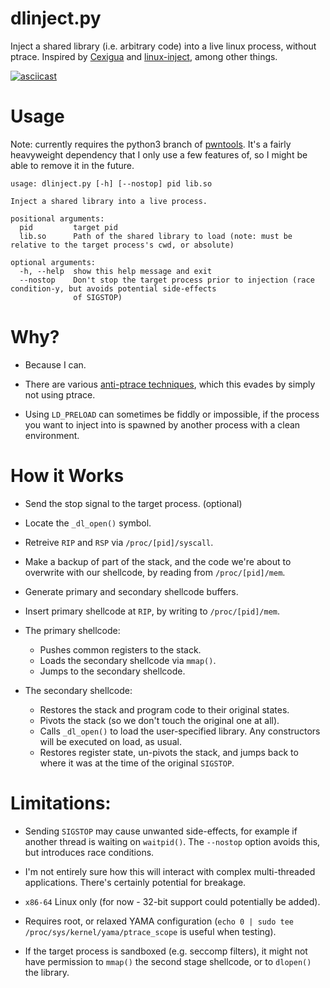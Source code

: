 # dlinject.py
Inject a shared library (i.e. arbitrary code) into a live linux process, without ptrace. Inspired by [Cexigua](https://github.com/AonCyberLabs/Cexigua) and [linux-inject](https://github.com/gaffe23/linux-inject), among other things.

[![asciicast](https://asciinema.org/a/290906.svg)](https://asciinema.org/a/290906)

# Usage

Note: currently requires the python3 branch of [pwntools](https://github.com/Gallopsled/pwntools). It's a fairly heavyweight dependency that I only use a few features of, so I might be able to remove it in the future.

```
usage: dlinject.py [-h] [--nostop] pid lib.so

Inject a shared library into a live process.

positional arguments:
  pid         target pid
  lib.so      Path of the shared library to load (note: must be relative to the target process's cwd, or absolute)

optional arguments:
  -h, --help  show this help message and exit
  --nostop    Don't stop the target process prior to injection (race condition-y, but avoids potential side-effects
              of SIGSTOP)
```

# Why?

- Because I can.

- There are various [anti-ptrace techniques](https://www.aldeid.com/wiki/Ptrace-anti-debugging), which this evades by simply not using ptrace.

- Using `LD_PRELOAD` can sometimes be fiddly or impossible, if the process you want to inject into is spawned by another process with a clean environment.

# How it Works

- Send the stop signal to the target process. (optional)

- Locate the `_dl_open()` symbol.

- Retreive `RIP` and `RSP` via `/proc/[pid]/syscall`.

- Make a backup of part of the stack, and the code we're about to overwrite with our shellcode, by reading from `/proc/[pid]/mem`.

- Generate primary and secondary shellcode buffers.

- Insert primary shellcode at `RIP`, by writing to `/proc/[pid]/mem`.

- The primary shellcode:

  - Pushes common registers to the stack.
  - Loads the secondary shellcode via `mmap()`.
  - Jumps to the secondary shellcode.

- The secondary shellcode:

  - Restores the stack and program code to their original states.
  - Pivots the stack (so we don't touch the original one at all).
  - Calls `_dl_open()` to load the user-specified library. Any constructors will be executed on load, as usual.
  - Restores register state, un-pivots the stack, and jumps back to where it was at the time of the original `SIGSTOP`.
 
# Limitations:

- Sending `SIGSTOP` may cause unwanted side-effects, for example if another thread is waiting on `waitpid()`. The `--nostop` option avoids this, but introduces race conditions.

- I'm not entirely sure how this will interact with complex multi-threaded applications. There's certainly potential for breakage.

- `x86-64` Linux only (for now - 32-bit support could potentially be added).

- Requires root, or relaxed YAMA configuration (`echo 0 | sudo tee /proc/sys/kernel/yama/ptrace_scope` is useful when testing).

- If the target process is sandboxed (e.g. seccomp filters), it might not have permission to `mmap()` the second stage shellcode, or to `dlopen()` the library.
